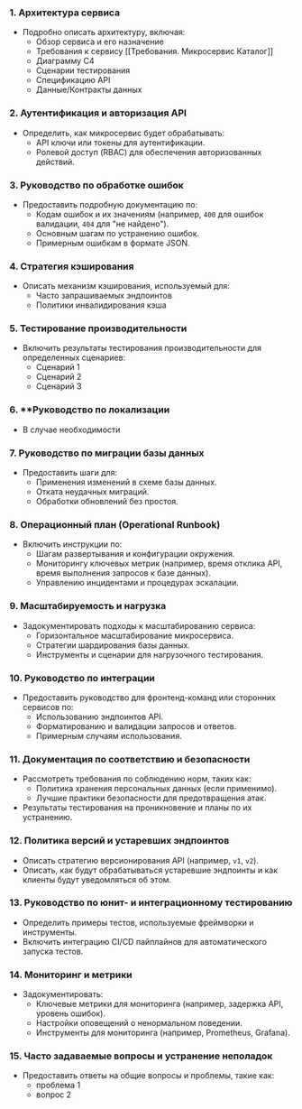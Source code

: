 ### 1. **Архитектура сервиса**

- Подробно описать архитектуру, включая:
    - Обзор сервиса и его назначение
    - Требования к сервису [[Требования. Микросервис Каталог]]
    - Диаграмму C4
    - Сценарии тестирования
    - Спецификацию API
    - Данные/Контракты данных

### 2. **Аутентификация и авторизация API**

- Определить, как микросервис будет обрабатывать:
    - API ключи или токены для аутентификации.
    - Ролевой доступ (RBAC) для обеспечения авторизованных действий.

### 3. **Руководство по обработке ошибок**

- Предоставить подробную документацию по:
    - Кодам ошибок и их значениям (например, `400` для ошибок валидации, `404` для "не найдено").
    - Основным шагам по устранению ошибок.
    - Примерным ошибкам в формате JSON.

### 4. **Стратегия кэширования**

- Описать механизм кэширования, используемый для:
    - Часто запрашиваемых эндпоинтов
    - Политики инвалидирования кэша

### 5. **Тестирование производительности**

- Включить результаты тестирования производительности для определенных сценариев:
    - Сценарий 1
    - Сценарий 2
    - Сценарий 3

### 6. **Руководство по локализации

- В случае необходимости

### 7. **Руководство по миграции базы данных**

- Предоставить шаги для:
    - Применения изменений в схеме базы данных.
    - Отката неудачных миграций.
    - Обработки обновлений без простоя.

### 8. **Операционный план (Operational Runbook)**

- Включить инструкции по:
    - Шагам развертывания и конфигурации окружения.
    - Мониторингу ключевых метрик (например, время отклика API, время выполнения запросов к базе данных).
    - Управлению инцидентами и процедурах эскалации.

### 9. **Масштабируемость и нагрузка**

- Задокументировать подходы к масштабированию сервиса:
    - Горизонтальное масштабирование микросервиса.
    - Стратегии шардирования базы данных.
    - Инструменты и сценарии для нагрузочного тестирования.

### 10. **Руководство по интеграции**

- Предоставить руководство для фронтенд-команд или сторонних сервисов по:
    - Использованию эндпоинтов API.
    - Форматированию и валидации запросов и ответов.
    - Примерным случаям использования.

### 11. **Документация по соответствию и безопасности**

- Рассмотреть требования по соблюдению норм, таких как:
    - Политика хранения персональных данных (если применимо).
    - Лучшие практики безопасности для предотвращения атак.
- Результаты тестирования на проникновение и планы по их устранению.

### 12. **Политика версий и устаревших эндпоинтов**

- Описать стратегию версионирования API (например, `v1`, `v2`).
- Описать, как будут обрабатываться устаревшие эндпоинты и как клиенты будут уведомляться об этом.

### 13. **Руководство по юнит- и интеграционному тестированию**

- Определить примеры тестов, используемые фреймворки и инструменты.
- Включить интеграцию CI/CD пайплайнов для автоматического запуска тестов.

### 14. **Мониторинг и метрики**

- Задокументировать:
    - Ключевые метрики для мониторинга (например, задержка API, уровень ошибок).
    - Настройки оповещений о ненормальном поведении.
    - Инструменты для мониторинга (например, Prometheus, Grafana).

### 15. **Часто задаваемые вопросы и устранение неполадок**

- Предоставить ответы на общие вопросы и проблемы, такие как:
    - проблема 1
    -  вопрос 2